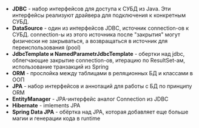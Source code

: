 - **JDBC** - набор интерфейсов  для доступа к СУБД из Java. Эти интерфейсы реализуют драйвера для подключения к конкретным СУБД.
- **DataSource** - один из интерфейсов JDBC, источник connection-ов к СУБД. connection-ы из этого источника после "закрытия" могут физически не закрываться, а возвращаться в источник для переиспользования (pool)
- **JdbcTemplate и NamedParametrJdbcTemplate** - обертки над jdbc, облегчающие закрытие connection-ов, итерацию по ResultSet-ам, использование транзакций из Spring
- **ORM** - прослойка между таблицами в реляционных БД и классами в ООП
- **JPA** - набор интерфейсов и аннотаций для работы с БД по принципу ORM
- **EntityManager** - JPA-интерфейс аналог Connection из JDBC
- **Hibernate** - imlements JPA
- **Spring Data JPA** - обёртка над JPA, которая добавляет еще больше магии и генерации кода в runtime

